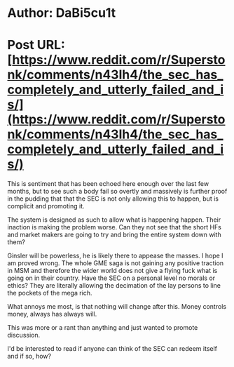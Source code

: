 # Author: DaBi5cu1t
# Post URL: [https://www.reddit.com/r/Superstonk/comments/n43lh4/the_sec_has_completely_and_utterly_failed_and_is/](https://www.reddit.com/r/Superstonk/comments/n43lh4/the_sec_has_completely_and_utterly_failed_and_is/)


This is sentiment that has been echoed here enough over the last few months, but to see such a body fail so overtly and massively is further proof in the pudding that that the SEC is not only allowing this to happen, but is complicit and promoting it.

The system is designed as such to allow what is happening happen. Their inaction is making the problem worse. Can they not see that the short HFs and market makers are going to try and bring the entire system down with them?

Ginsler will be powerless, he is likely there to appease the masses. I hope I am proved wrong.
The whole GME saga is not gaining any positive traction in MSM and therefore the wider world does not give a flying fuck what is going on in their country. Have the SEC on a personal level no morals or ethics? They are literally allowing the decimation of the lay persons to line the pockets of the mega rich.

What annoys me most, is that nothing will change after this. Money controls money, always has always will.

This was more or a rant than anything and just wanted to promote discussion.

I'd be interested to read if anyone can think of the SEC can redeem itself and if so, how?